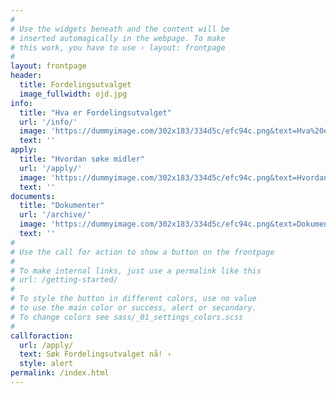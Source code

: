 ```yaml
---
#
# Use the widgets beneath and the content will be
# inserted automagically in the webpage. To make
# this work, you have to use › layout: frontpage
#
layout: frontpage
header:
  title: Fordelingsutvalget
  image_fullwidth: ojd.jpg
info:
  title: "Hva er Fordelingsutvalget"
  url: '/info/'
  image: 'https://dummyimage.com/302x183/334d5c/efc94c.png&text=Hva%20er%20egentlig%20Fordelingsutvalget%3F'
  text: ''
apply:
  title: "Hvordan søke midler"
  url: '/apply/'
  image: 'https://dummyimage.com/302x183/334d5c/efc94c.png&text=Hvordan%20søker%20vi%20om%20midler%3F'
  text: ''
documents:
  title: "Dokumenter"
  url: '/archive/'
  image: 'https://dummyimage.com/302x183/334d5c/efc94c.png&text=Dokumenter'
  text: ''
#
# Use the call for action to show a button on the frontpage
#
# To make internal links, just use a permalink like this
# url: /getting-started/
#
# To style the button in different colors, use no value
# to use the main color or success, alert or secondary.
# To change colors see sass/_01_settings_colors.scss
#
callforaction:
  url: /apply/
  text: Søk Fordelingsutvalget nå! ›
  style: alert
permalink: /index.html
---
```

